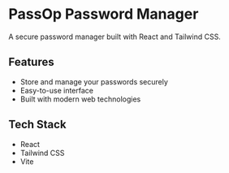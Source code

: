 # PassOp Password Manager

A secure password manager built with React and Tailwind CSS.

## Features

- Store and manage your passwords securely
- Easy-to-use interface
- Built with modern web technologies

## Tech Stack

- React
- Tailwind CSS
- Vite